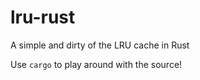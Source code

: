# lru-rust

A simple and dirty of the LRU cache in Rust

Use `cargo` to play around with the source!
